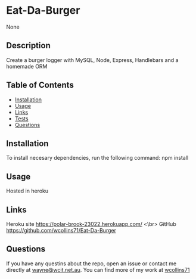 # Eat-Da-Burger
None

## Description 
Create a burger logger with MySQL, Node, Express, Handlebars and a homemade ORM

## Table of Contents 
 * [Installation](#installation) 
 * [Usage](#usage) 
 * [Links](#links) 
 * [Tests](#tests) 
 * [Questions](#questions)

## Installation 
To install necesary dependencies, run the following command: npm install

## Usage 
Hosted in heroku

## Links
Heroku site https://polar-brook-23022.herokuapp.com/ <\br>
GitHub https://github.com/wcollins71/Eat-Da-Burger

## Questions 
 If you have any questins about the repo, open an issue or contact me directly at wayne@wcit.net.au. 
You can find more of my work at [wcollins71](https://github.com/wcollins71)
